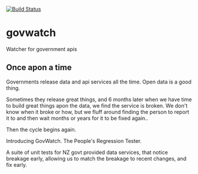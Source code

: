 [![Build Status](https://travis-ci.org/NZGovWatch/govwatch.svg?branch=master)](https://travis-ci.org/NZGovWatch/govwatch)

# govwatch
Watcher for government apis


## Once apon a time
Governments release data and api services all the time. Open data is a good thing.

Sometimes they release great things, and 6 months later when we have time to build great things apon the data, we find the service is broken. We don't know when it broke or how, but we fluff around finding the person to report it to and then wait months or years for it to be fixed again.. 

Then the cycle begins again.

Introducing GovWatch. The People's Regression Tester.

A suite of unit tests for NZ govt provided data services, that notice breakage early, allowing us to match the breakage to recent changes, and fix early.


